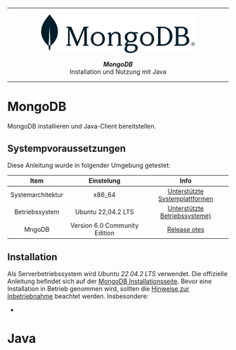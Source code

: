 ***
<div align="center">
	<img src="doc/MongoDB.svg" width="350" alt="MongoDB">
	<p><b><em>MongoDB</em></b><br>Installation und Nutzung mit Java</p>
</div>

***

# MongoDB
MongoDB installieren und Java-Client bereitstellen.

## Systempvoraussetzungen
Diese Anleitung wurde in folgender Umgebung getestet:

|Item             |Einstelung                   |Info                         |
| :-------------: | :-------------------------: | :-------------------------: |
|Systemarchitektur|x86_64                       |[Unterstützte Systemplattformen](https://www.mongodb.com/docs/manual/administration/production-notes/#platform-support-notes)|
|Betriebssystem   |Ubuntu 22,04.2 LTS           |[Unterstützte Betriebssysteme)](https://www.mongodb.com/docs/manual/administration/production-notes/#std-label-prod-notes-recommended-platforms)|
|MngoDB           |Version 6.0 Community Edition|[Release  otes](https://www.mongodb.com/docs/manual/release-notes/)|


## Installation
Als Serverbetriebssystem wird <i>Ubuntu 22.04.2 LTS</i> verwendet. Die offizielle Anleitung befindet sich auf der
[MongoDB Installationsseite](https://www.mongodb.com/docs/manual/tutorial/install-mongodb-on-ubuntu/). Bevor eine
Installation in Betrieb genommen wird, sollten die [Hinweise zur Inbetriebnahme](https://www.mongodb.com/docs/manual/administration/production-notes/)
beachtet werden. Insbesondere:
<ul>
<li></li>
</ul>
<p/>


# Java


